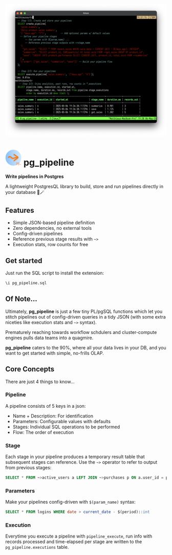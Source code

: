 <p align="center">
  <img src="pix/pg_pipeline_demo.png" width="700">
</p>

# <img src="pix/pg_pipeline.png" width="50"> pg_pipeline
**Write pipelines in Postgres** 

A lightweight PostgresQL library to build, store and run pipelines directly in your database 🐘🪄

## Features
- Simple JSON-based pipeline definition
- Zero dependencies, no external tools
- Config-driven pipelines
- Reference previous stage results with `~>`
- Execution stats, row counts for free

## Get started
Just run the SQL script to install the extension:
```sql
\i pg_pipeline.sql
```

## Of Note...
Ultimately, **pg_pipeline** is just a few tiny PL/pgSQL functions which let you stitch pipelines out of config-driven queries in a tidy JSON (with some extra niceties like execution stats and `~>` syntax).

Prematurely reaching towards workflow schdulers and cluster-compute engines pulls data teams into a quagmire.

**pg_pipeline** caters to the 90%, where all your data lives in your DB, and you want to get started with simple, no-frills OLAP.

## Core Concepts
There are just 4 things to know...
### Pipeline
A pipeline consists of 5 keys in a json:

- Name + Description: For identification
- Parameters: Configurable values with defaults
- Stages: Individual SQL operations to be performed
- Flow: The order of execution

### Stage
Each stage in your pipeline produces a temporary result table that subsequent stages can reference. Use the `~>` operator to refer to output from previous stages:
```sql
SELECT * FROM ~>active_users a LEFT JOIN ~>purchases p ON a.user_id = p.user_id
```

### Parameters
Make your pipelines config-driven with `$(param_name)` syntax:
```sql
SELECT * FROM logins WHERE date > current_date - $(period)::int
```

### Execution

Everytime you execute a pipeline with `pipeline_execute`, run info with records processed and time-elapsed per stage
are written to the `pg_pipeline.executions` table.

